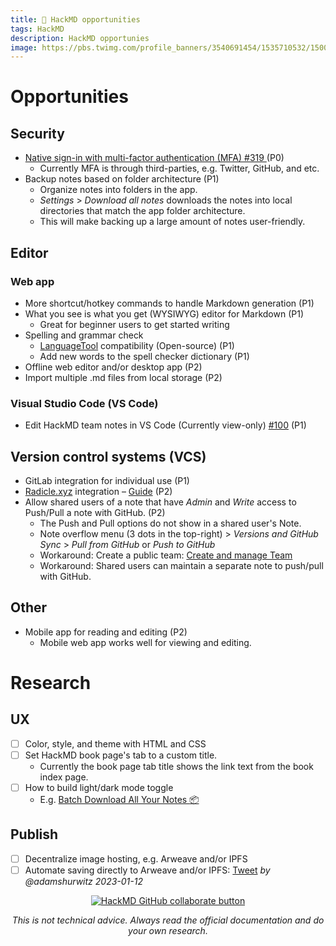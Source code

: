 ```yaml
---
title: 📄 HackMD opportunities
tags: HackMD
description: HackMD opportunies
image: https://pbs.twimg.com/profile_banners/3540691454/1535710532/1500x500
---
```


Opportunities
===

## Security

- [ Native sign-in with multi-factor authentication (MFA) #319 ](https://github.com/hackmdio/hackmd-io-issues/issues/319) (P0)
    - Currently MFA is through third-parties, e.g. Twitter, GitHub, and etc.
- Backup notes based on folder architecture (P1)
    - Organize notes into folders in the app. 
    - *Settings* > *Download all notes* downloads the notes into local directories that match the app folder architecture.
    - This will make backing up a large amount of notes  user-friendly.

## Editor

### Web app

- More shortcut/hotkey commands to handle Markdown generation (P1)
- What you see is what you get (WYSIWYG) editor for Markdown (P1)
    - Great for beginner users to get started writing
- Spelling and grammar check
    - [LanguageTool](https://languagetool.org/) compatibility (Open-source) (P1)
    - Add new words to the spell checker dictionary (P1)
- Offline web editor and/or desktop app (P2)
- Import multiple .md files from local storage (P2)

### Visual Studio Code (VS Code)

- Edit HackMD team notes in VS Code (Currently view-only) [#100](https://github.com/hackmdio/vscode-hackmd/issues/100) (P1)

## Version control systems (VCS)

- GitLab integration for individual use (P1)
- [Radicle.xyz](https://radicle.xyz) integration – [Guide](https://docs.google.com/document/d/1_1h1C7IlcHJeRDy72E2ycb7br3lumpU631rN9CMpm8E/edit#heading=h.rprz9yqw2qqg) (P2)
- Allow shared users of a note that have *Admin* and *Write* access to Push/Pull a note with GitHub. (P2)
    - The Push and Pull options do not show in a shared user's Note.
    - Note overflow menu (3 dots in the top-right) > *Versions and GitHub Sync* > *Pull from GitHub* or *Push to GitHub*
    - Workaround: Create a public team: [Create and manage Team](https://hackmd.io/@docs/create-and-manage-team)
    - Workaround: Shared users can maintain a separate note to push/pull with GitHub.

## Other

- Mobile app for reading and editing (P2)
    - Mobile web app works well for viewing and editing.

# Research

## UX
- [ ] Color, style, and theme with HTML and CSS
- [ ] Set HackMD book page's tab to a custom title.
    - Currently the book page tab title shows the link text from the book index page.
- [ ] How to build light/dark mode toggle
    - E.g. [Batch Download All Your Notes :package:](https://blog.hackmd.io/blog/2019/02/27/batch-download-all-your-notes)

## Publish

- [ ] Decentralize image hosting, e.g. Arweave and/or IPFS
- [ ] Automate saving directly to Arweave and/or IPFS: [Tweet](https://twitter.com/adamshurwitz/status/1613635255591702536) _by @adamshurwitz 2023-01-12_

<div style="text-align: center;">
    
[![HackMD GitHub collaborate button](https://hackmd.io/8mpmY5yTTdqO8Y-XYXzvEA/badge)](https://github.com/AdamSHurwitz/hackmd-og) 

</div>

<p style="text-align: center; font-style: italic">This is not technical advice. Always read the official documentation and do your own research.</p>